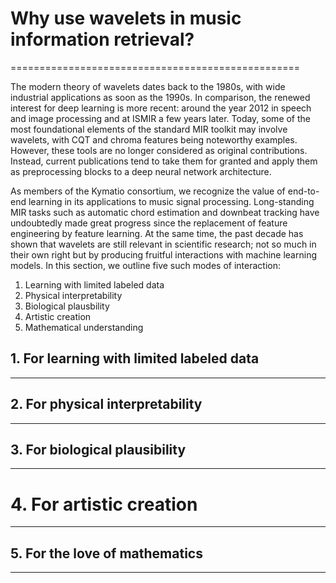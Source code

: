 # Why use wavelets in music information retrieval?
==================================================

The modern theory of wavelets dates back to the 1980s, with wide industrial applications as soon as the 1990s.
In comparison, the renewed interest for deep learning is more recent: around the year 2012 in speech and image processing and at ISMIR a few years later.
Today, some of the most foundational elements of the standard MIR toolkit may involve wavelets, with CQT and chroma features being noteworthy examples.
However, these tools are no longer considered as original contributions.
Instead, current publications tend to take them for granted and apply them as preprocessing blocks to a deep neural network architecture.

As members of the Kymatio consortium, we recognize the value of end-to-end learning in its applications to music signal processing.
Long-standing MIR tasks such as automatic chord estimation and downbeat tracking have undoubtedly made great progress since the replacement of feature engineering by feature learning.
At the same time, the past decade has shown that wavelets are still relevant in scientific research; not so much in their own right but by producing fruitful interactions with machine learning models.
In this section, we outline five such modes of interaction:
1. Learning with limited labeled data
2. Physical interpretability
3. Biological plausbility
4. Artistic creation
5. Mathematical understanding


## 1. For learning with limited labeled data
--------------------------------------------

## 2. For physical interpretability
-----------------------------------

## 3. For biological plausibility
---------------------------------

# 4. For artistic creation
--------------------------

## 5. For the love of mathematics
---------------------------------

